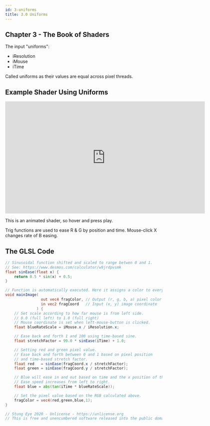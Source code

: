 ```yaml
---
id: 3-uniforms
title: 3.0 Uniforms
---
```


## Chapter 3 - The Book of Shaders

The input "uniforms":

- iResolution
- iMouse
- iTime

Called uniforms as their values are equal across pixel threads.

## Example Shader Using Uniforms

<iframe width="640" height="360" frameborder="0" src="https://www.shadertoy.com/embed/3tscz7?gui=true&t=10&paused=true&muted=false" allowfullscreen></iframe>

This is an animated shader, so hover and press play.

Trig functions are used to ease R & G by position and time. Mouse-click X changes rate of B easing.

## The GLSL Code

```glsl
// Sinusoidal function shifted and scaled to range betwen 0 and 1.
// See: https://www.desmos.com/calculator/w9jrdpvsmk
float sinEase(float x) {
	return 0.5 * sin(x) + 0.5;
}

// Function is automatically executed. Here it assigns a color to every pixel.
void mainImage(
    			out vec4 fragColor, // Output (r, g, b, a) pixel color
				in vec2 fragCoord   // Input (x, y) image coordinate
			  ) {
    // Set scale according to how far mouse is from left side.
    // 0.0 (full left) to 1.0 (full right)
    // Mouse coordinate is set when left-mouse-button is clicked.
    float blueRateScale = iMouse.x / iResolution.x;

    // Ease back and forth 1 and 100 using time-based sine.
    float stretchFactor = 99.0 * sinEase(iTime) + 1.0;

    // Setting red and green pixel value.
    // Ease back and forth between 0 and 1 based on pixel position
    // and time-based stretch factor.
    float red   = sinEase(fragCoord.x / stretchFactor);
    float green = sinEase(fragCoord.y / stretchFactor);

    // Blue will ease in and out based on time and the x position of the mouse.
    // Ease speed increases from left to right.
    float blue = abs(tan(iTime * blueRateScale));

    // Set the pixel value based on the RGB calculated above.
    fragColor = vec4(red,green,blue,1);
}

// Stung Eye 2020 - Unlicense - https://unlicense.org
// This is free and unencumbered software released into the public domain.
```
